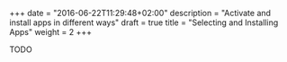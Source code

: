 +++
date = "2016-06-22T11:29:48+02:00"
description = "Activate and install apps in different ways"
draft = true
title = "Selecting and Installing Apps"
weight = 2
+++

TODO

